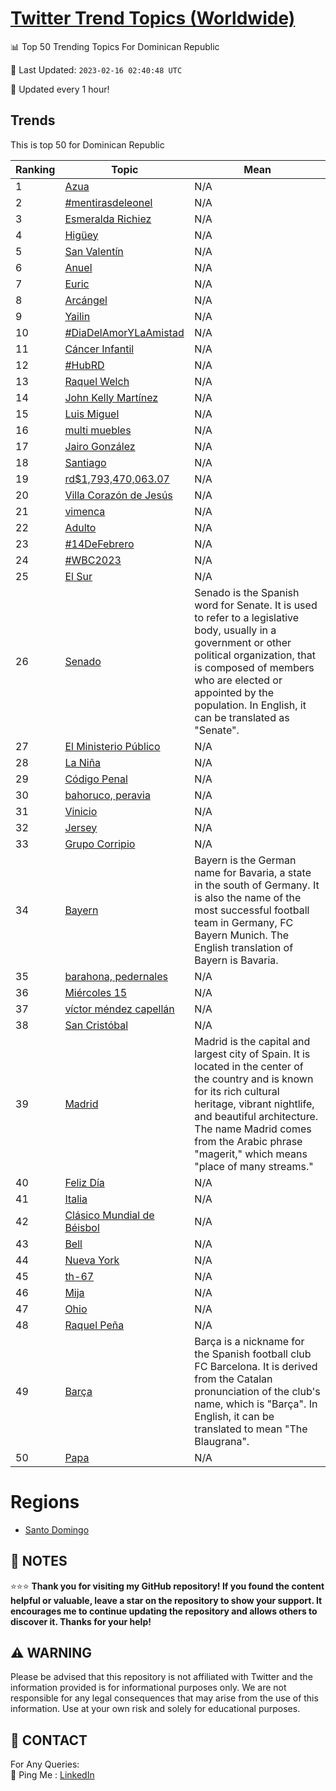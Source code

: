 [Twitter Trend Topics (Worldwide)](https://github.com/ErcinDedeoglu/Twitter-Trend-Topics)
==========


📊 Top 50 Trending Topics For Dominican Republic

📆 Last Updated: `2023-02-16 02:40:48 UTC`

🔧 Updated every 1 hour!


## Trends

This is top 50 for Dominican Republic

| Ranking | Topic | Mean |
| ------- | ------------ | ------------ |
| 1 | [Azua](http://twitter.com/search?q=Azua) | N/A |
| 2 | [#mentirasdeleonel](http://twitter.com/search?q=%23mentirasdeleonel) | N/A |
| 3 | [Esmeralda Richiez](http://twitter.com/search?q=Esmeralda+Richiez) | N/A |
| 4 | [Higüey](http://twitter.com/search?q=Hig%c3%bcey) | N/A |
| 5 | [San Valentín](http://twitter.com/search?q=San+Valent%c3%adn) | N/A |
| 6 | [Anuel](http://twitter.com/search?q=Anuel) | N/A |
| 7 | [Euric](http://twitter.com/search?q=Euric) | N/A |
| 8 | [Arcángel](http://twitter.com/search?q=Arc%c3%a1ngel) | N/A |
| 9 | [Yailin](http://twitter.com/search?q=Yailin) | N/A |
| 10 | [#DiaDelAmorYLaAmistad](http://twitter.com/search?q=%23DiaDelAmorYLaAmistad) | N/A |
| 11 | [Cáncer Infantil](http://twitter.com/search?q=C%c3%a1ncer+Infantil) | N/A |
| 12 | [#HubRD](http://twitter.com/search?q=%23HubRD) | N/A |
| 13 | [Raquel Welch](http://twitter.com/search?q=Raquel+Welch) | N/A |
| 14 | [John Kelly Martínez](http://twitter.com/search?q=John+Kelly+Mart%c3%adnez) | N/A |
| 15 | [Luis Miguel](http://twitter.com/search?q=Luis+Miguel) | N/A |
| 16 | [multi muebles](http://twitter.com/search?q=multi+muebles) | N/A |
| 17 | [Jairo González](http://twitter.com/search?q=Jairo+Gonz%c3%a1lez) | N/A |
| 18 | [Santiago](http://twitter.com/search?q=Santiago) | N/A |
| 19 | [rd$1,793,470,063.07](http://twitter.com/search?q=rd%241%2c793%2c470%2c063.07) | N/A |
| 20 | [Villa Corazón de Jesús](http://twitter.com/search?q=Villa+Coraz%c3%b3n+de+Jes%c3%bas) | N/A |
| 21 | [vimenca](http://twitter.com/search?q=vimenca) | N/A |
| 22 | [Adulto](http://twitter.com/search?q=Adulto) | N/A |
| 23 | [#14DeFebrero](http://twitter.com/search?q=%2314DeFebrero) | N/A |
| 24 | [#WBC2023](http://twitter.com/search?q=%23WBC2023) | N/A |
| 25 | [El Sur](http://twitter.com/search?q=El+Sur) | N/A |
| 26 | [Senado](http://twitter.com/search?q=Senado) | Senado is the Spanish word for Senate. It is used to refer to a legislative body, usually in a government or other political organization, that is composed of members who are elected or appointed by the population. In English, it can be translated as "Senate". |
| 27 | [El Ministerio Público](http://twitter.com/search?q=El+Ministerio+P%c3%bablico) | N/A |
| 28 | [La Niña](http://twitter.com/search?q=La+Ni%c3%b1a) | N/A |
| 29 | [Código Penal](http://twitter.com/search?q=C%c3%b3digo+Penal) | N/A |
| 30 | [bahoruco, peravia](http://twitter.com/search?q=bahoruco%2c+peravia) | N/A |
| 31 | [Vinicio](http://twitter.com/search?q=Vinicio) | N/A |
| 32 | [Jersey](http://twitter.com/search?q=Jersey) | N/A |
| 33 | [Grupo Corripio](http://twitter.com/search?q=Grupo+Corripio) | N/A |
| 34 | [Bayern](http://twitter.com/search?q=Bayern) | Bayern is the German name for Bavaria, a state in the south of Germany. It is also the name of the most successful football team in Germany, FC Bayern Munich. The English translation of Bayern is Bavaria. |
| 35 | [barahona, pedernales](http://twitter.com/search?q=barahona%2c+pedernales) | N/A |
| 36 | [Miércoles 15](http://twitter.com/search?q=Mi%c3%a9rcoles+15) | N/A |
| 37 | [víctor méndez capellán](http://twitter.com/search?q=v%c3%adctor+m%c3%a9ndez+capell%c3%a1n) | N/A |
| 38 | [San Cristóbal](http://twitter.com/search?q=San+Crist%c3%b3bal) | N/A |
| 39 | [Madrid](http://twitter.com/search?q=Madrid) | Madrid is the capital and largest city of Spain. It is located in the center of the country and is known for its rich cultural heritage, vibrant nightlife, and beautiful architecture. The name Madrid comes from the Arabic phrase "magerit," which means "place of many streams." |
| 40 | [Feliz Día](http://twitter.com/search?q=Feliz+D%c3%ada) | N/A |
| 41 | [Italia](http://twitter.com/search?q=Italia) | N/A |
| 42 | [Clásico Mundial de Béisbol](http://twitter.com/search?q=Cl%c3%a1sico+Mundial+de+B%c3%a9isbol) | N/A |
| 43 | [Bell](http://twitter.com/search?q=Bell) | N/A |
| 44 | [Nueva York](http://twitter.com/search?q=Nueva+York) | N/A |
| 45 | [th-67](http://twitter.com/search?q=th-67) | N/A |
| 46 | [Mija](http://twitter.com/search?q=Mija) | N/A |
| 47 | [Ohio](http://twitter.com/search?q=Ohio) | N/A |
| 48 | [Raquel Peña](http://twitter.com/search?q=Raquel+Pe%c3%b1a) | N/A |
| 49 | [Barça](http://twitter.com/search?q=Bar%c3%a7a) | Barça is a nickname for the Spanish football club FC Barcelona. It is derived from the Catalan pronunciation of the club's name, which is "Barça". In English, it can be translated to mean "The Blaugrana". |
| 50 | [Papa](http://twitter.com/search?q=Papa) | N/A |



# Regions

* [Santo Domingo](</Dominican Republic/Santo Domingo.md>)



## 📝 NOTES

⭐⭐⭐ **Thank you for visiting my GitHub repository! If you found the content helpful or valuable, leave a star on the repository to show your support. It encourages me to continue updating the repository and allows others to discover it. Thanks for your help!**


## ⚠️ WARNING

Please be advised that this repository is not affiliated with Twitter and the information provided is for informational purposes only. We are not responsible for any legal consequences that may arise from the use of this information. Use at your own risk and solely for educational purposes.


## 📨 CONTACT

 For Any Queries:  
            🏓 Ping Me : [LinkedIn](https://www.linkedin.com/in/ercindedeoglu/)
